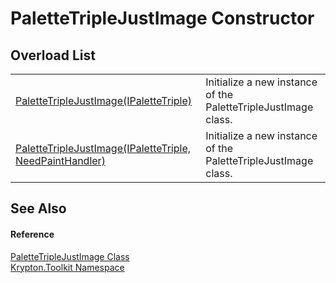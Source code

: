 # PaletteTripleJustImage Constructor


## Overload List
<table>
<tr>
<td><a href="85ed8931-1641-0646-b6f0-b89e26510a9e.md">PaletteTripleJustImage(IPaletteTriple)</a></td>
<td>Initialize a new instance of the PaletteTripleJustImage class.</td></tr>
<tr>
<td><a href="71c97f86-21f2-05c3-ed4d-a1b4b0f6a08b.md">PaletteTripleJustImage(IPaletteTriple, NeedPaintHandler)</a></td>
<td>Initialize a new instance of the PaletteTripleJustImage class.</td></tr>
</table>

## See Also


#### Reference
<a href="c5376ef3-89fc-1996-4c6e-063494f4c082.md">PaletteTripleJustImage Class</a>  
<a href="79d2eac2-21f4-54ff-7552-b20c33c30600.md">Krypton.Toolkit Namespace</a>  
